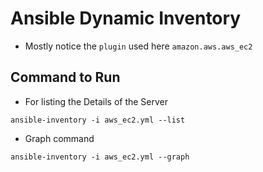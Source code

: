 # Ansible Dynamic Inventory

- Mostly notice the `plugin` used here `amazon.aws.aws_ec2`

## Command to Run

- For listing the Details of the Server
```
ansible-inventory -i aws_ec2.yml --list
```

- Graph command
```
ansible-inventory -i aws_ec2.yml --graph
```

